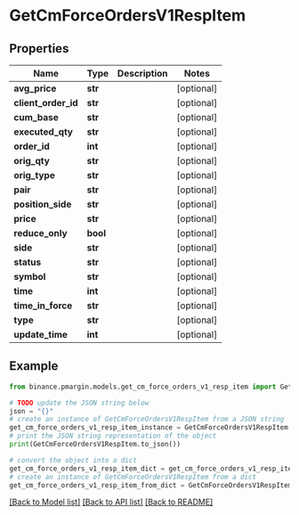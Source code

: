 # GetCmForceOrdersV1RespItem


## Properties

Name | Type | Description | Notes
------------ | ------------- | ------------- | -------------
**avg_price** | **str** |  | [optional] 
**client_order_id** | **str** |  | [optional] 
**cum_base** | **str** |  | [optional] 
**executed_qty** | **str** |  | [optional] 
**order_id** | **int** |  | [optional] 
**orig_qty** | **str** |  | [optional] 
**orig_type** | **str** |  | [optional] 
**pair** | **str** |  | [optional] 
**position_side** | **str** |  | [optional] 
**price** | **str** |  | [optional] 
**reduce_only** | **bool** |  | [optional] 
**side** | **str** |  | [optional] 
**status** | **str** |  | [optional] 
**symbol** | **str** |  | [optional] 
**time** | **int** |  | [optional] 
**time_in_force** | **str** |  | [optional] 
**type** | **str** |  | [optional] 
**update_time** | **int** |  | [optional] 

## Example

```python
from binance.pmargin.models.get_cm_force_orders_v1_resp_item import GetCmForceOrdersV1RespItem

# TODO update the JSON string below
json = "{}"
# create an instance of GetCmForceOrdersV1RespItem from a JSON string
get_cm_force_orders_v1_resp_item_instance = GetCmForceOrdersV1RespItem.from_json(json)
# print the JSON string representation of the object
print(GetCmForceOrdersV1RespItem.to_json())

# convert the object into a dict
get_cm_force_orders_v1_resp_item_dict = get_cm_force_orders_v1_resp_item_instance.to_dict()
# create an instance of GetCmForceOrdersV1RespItem from a dict
get_cm_force_orders_v1_resp_item_from_dict = GetCmForceOrdersV1RespItem.from_dict(get_cm_force_orders_v1_resp_item_dict)
```
[[Back to Model list]](../README.md#documentation-for-models) [[Back to API list]](../README.md#documentation-for-api-endpoints) [[Back to README]](../README.md)


